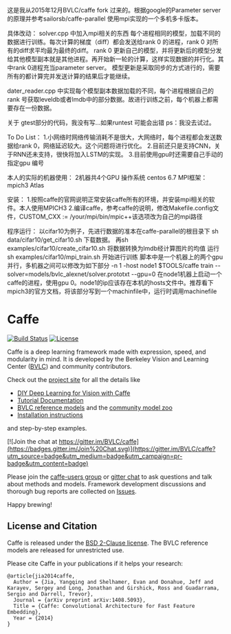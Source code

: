 这是我从2015年12月BVLC/caffe fork 过来的。根据google的Parameter server的原理并参考sailorsb/caffe-parallel 使用mpi实现的一个多机多卡版本。

具体改动：
solver.cpp 中加入mpi相关的东西
每个进程相同的模型，加载不同的数据进行训练。每次计算的梯度（diff）都会发送给rank 0 的进程，rank 0 对所有的diff求平均最为最终的diff。
rank 0 更新自己的模型，并将更新后的模型分发给其他模型副本就是其他进程。再开始新一轮的计算，这样实现数据的并行化。其中rank 0进程充当parameter server。
模型更新是采取同步的方式进行的，需要所有的都计算完并发送计算的结果后才能继续。

dater_reader.cpp 中实现每个模型副本数据加载的不同，每个进程根据自己的rank 号获取leveldb或者lmdb中的部分数据。故进行训练之前，每个机器上都需要存在一份数据。

关于 gtest部分的代码，我没有写...如果runtest 可能会出错 ps：我没去试过。

To Do List：
1.小网络时网络传输消耗不是很大，大网络时，每个进程都会发送数据给rank 0，网络延迟较大。这个问题将进行优化。
2.目前还只是支持CNN，关于RNN还未支持，很快将加入LSTM的实现。
3.目前使用gpu时还需要自己手动的指定gpu 编号

本人的实际的机器使用：
2机器共4个GPU
操作系统 centos 6.7
MPI框架：mpich3
Atlas

安装：
1.按照caffe的官网说明正常安装caffe所有的环境，并安装mpi相关的软件。本人使用MPICH3
2.编译caffe，参考caffe的说明，修改Makefile.config文件，CUSTOM_CXX := /your/mpi/bin/mpic++该选项改为自己的mpi路径

程序运行：
以cifar10为例子，先进行数据的准本在caffe-parallel的根目录下 sh data/cifar10/get_cifar10.sh 下载数据。
再sh examples/cifar10/create_cifar10.sh 将数据转换为lmdb经计算图片的均值
运行 sh examples/cifar10/mpi_train.sh 开始进行训练
脚本中是一个机器上的两个gpu并行，多机器之间可以修改为如下部分
 -n 1 -host node1 $TOOLS/caffe train --solver=models/bvlc_alexnet/solver.prototxt --gpu=0 
在node1机器上启动一个caffe的进程，使用gpu 0。node1的ip应该存在本机的hosts文件中。推荐看下mpich3的官方文档，将该部分写到一个machinfile中，运行时调用machinefile

# Caffe

[![Build Status](https://travis-ci.org/BVLC/caffe.svg?branch=master)](https://travis-ci.org/BVLC/caffe)
[![License](https://img.shields.io/badge/license-BSD-blue.svg)](LICENSE)

Caffe is a deep learning framework made with expression, speed, and modularity in mind.
It is developed by the Berkeley Vision and Learning Center ([BVLC](http://bvlc.eecs.berkeley.edu)) and community contributors.

Check out the [project site](http://caffe.berkeleyvision.org) for all the details like

- [DIY Deep Learning for Vision with Caffe](https://docs.google.com/presentation/d/1UeKXVgRvvxg9OUdh_UiC5G71UMscNPlvArsWER41PsU/edit#slide=id.p)
- [Tutorial Documentation](http://caffe.berkeleyvision.org/tutorial/)
- [BVLC reference models](http://caffe.berkeleyvision.org/model_zoo.html) and the [community model zoo](https://github.com/BVLC/caffe/wiki/Model-Zoo)
- [Installation instructions](http://caffe.berkeleyvision.org/installation.html)

and step-by-step examples.

[![Join the chat at https://gitter.im/BVLC/caffe](https://badges.gitter.im/Join%20Chat.svg)](https://gitter.im/BVLC/caffe?utm_source=badge&utm_medium=badge&utm_campaign=pr-badge&utm_content=badge)

Please join the [caffe-users group](https://groups.google.com/forum/#!forum/caffe-users) or [gitter chat](https://gitter.im/BVLC/caffe) to ask questions and talk about methods and models.
Framework development discussions and thorough bug reports are collected on [Issues](https://github.com/BVLC/caffe/issues).

Happy brewing!

## License and Citation

Caffe is released under the [BSD 2-Clause license](https://github.com/BVLC/caffe/blob/master/LICENSE).
The BVLC reference models are released for unrestricted use.

Please cite Caffe in your publications if it helps your research:

    @article{jia2014caffe,
      Author = {Jia, Yangqing and Shelhamer, Evan and Donahue, Jeff and Karayev, Sergey and Long, Jonathan and Girshick, Ross and Guadarrama, Sergio and Darrell, Trevor},
      Journal = {arXiv preprint arXiv:1408.5093},
      Title = {Caffe: Convolutional Architecture for Fast Feature Embedding},
      Year = {2014}
    }
